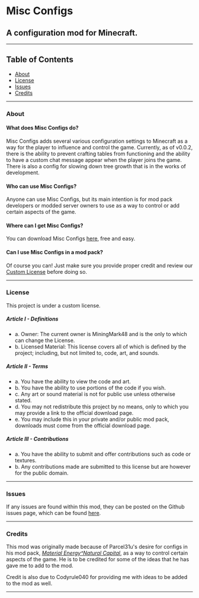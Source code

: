 # Misc Configs
## A configuration mod for Minecraft.

***

## Table of Contents
* [About](#about)
* [License](#license)
* [Issues](#issues)
* [Credits](#credits)

***

### About
#### What does Misc Configs do?
Misc Configs adds several various configuration settings to Minecraft as a way for the player to influence and control the game. Currently, as of v0.0.2, there is the ability to prevent crafting tables from functioning and the ability to have a custom chat message appear when the player joins the game. There is also a config for slowing down tree growth that is in the works of development.
#### Who can use Misc Configs?
Anyone can use Misc Configs, but its main intention is for mod pack developers or modded server owners to use as a way to control or add certain aspects of the game.
#### Where can I get Misc Configs?
You can download Misc Configs [here](http://minecraft.curseforge.com/projects/misc-configs), free and easy.
#### Can I use Misc Configs in a mod pack?
Of course you can! Just make sure you provide proper credit and review our [Custom License](#license) before doing so.

***

### License
This project is under a custom license.

##### Article I - Definitions
 * a. Owner: The current owner is MiningMark48 and is the only to which can change the License.
 * b. Licensed Material: This license covers all of which is defined by the project; including, but not limited to, code, art, and sounds.

##### Article II - Terms
 * a. You have the ability to view the code and art.
 * b. You have the ability to use portions of the code if you wish.
 * c. Any art or sound material is not for public use unless otherwise stated.
 * d. You may not redistribute this project by no means, only to which you may provide a link to the official download page.
 * e. You may include this in your private and/or public mod pack, downloads must come from the official download page.

##### Article III - Contributions
 * a. You have the ability to submit and offer contributions such as code or textures.
 * b. Any contributions made are submitted to this license but are however for the public domain.

***

### Issues
If any issues are found within this mod, they can be posted on the Github issues page, which can be found [here](https://github.com/MiningMark48/Misc-Configs/issues).

***

### Credits
This mod was originally made because of Parcel31u's desire for configs in his mod pack, *[Material Energy^Natural Capital](http://minecraft.curseforge.com/projects/material-energy-natural-capital)*, as a way to control certain aspects of the game. He is to be credited for some of the ideas that he has gave me to add to the mod.     

Credit is also due to Codyrule040 for providing me with ideas to be added to the mod as well.

***
